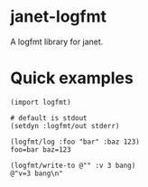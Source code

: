 # janet-logfmt

A logfmt library for janet.

# Quick examples

```
(import logfmt)

# default is stdout
(setdyn :logfmt/out stderr)

(logfmt/log :foo "bar" :baz 123)
foo=bar baz=123

(logfmt/write-to @"" :v 3 bang)
@"v=3 bang\n"

```